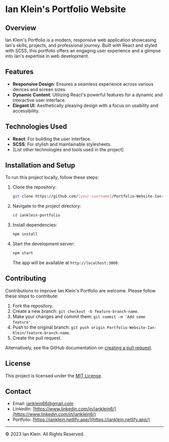 
# Ian Klein's Portfolio Website

## Overview
Ian Klein's Portfolio is a modern, responsive web application showcasing Ian's skills, projects, and professional journey. Built with React and styled with SCSS, this portfolio offers an engaging user experience and a glimpse into Ian's expertise in web development.

## Features
- **Responsive Design**: Ensures a seamless experience across various devices and screen sizes.
- **Dynamic Content**: Utilizing React's powerful features for a dynamic and interactive user interface.
- **Elegant UI**: Aesthetically pleasing design with a focus on usability and accessibility.

## Technologies Used
- **React**: For building the user interface.
- **SCSS**: For stylish and maintainable stylesheets.
- [List other technologies and tools used in the project]

## Installation and Setup
To run this project locally, follow these steps:

1. Clone the repository:
   ```bash
   git clone https://github.com/[your-username]/Portfolio-Website-Ian-Klein.git
   ```
2. Navigate to the project directory:
   ```bash
   cd ianklein-portfolio
   ```
3. Install dependencies:
   ```bash
   npm install
   ```
4. Start the development server:
   ```bash
   npm start
   ```
   The app will be available at `http://localhost:3000`.

## Contributing
Contributions to improve Ian Klein's Portfolio are welcome. Please follow these steps to contribute:

1. Fork the repository.
2. Create a new branch: `git checkout -b feature-branch-name`.
3. Make your changes and commit them: `git commit -m 'Add some feature'`.
4. Push to the original branch: `git push origin Portfolio-Website-Ian-Klein/feature-branch-name`.
5. Create the pull request.

Alternatively, see the GitHub documentation on [creating a pull request](https://docs.github.com/en/github/collaborating-with-issues-and-pull-requests/creating-a-pull-request).

## License
This project is licensed under the [MIT License](LICENSE).

## Contact
- Email: [ianklein66@gmail.com](mailto:ianklein66@gmail.com)
- LinkedIn: [https://www.linkedin.com/in/ianklein6/](https://www.linkedin.com/in/ianklein6/)
- Portfolio: [https://ianklein.netlify.app/](https://ianklein.netlify.app/)

---

© 2023 Ian Klein. All Rights Reserved.
